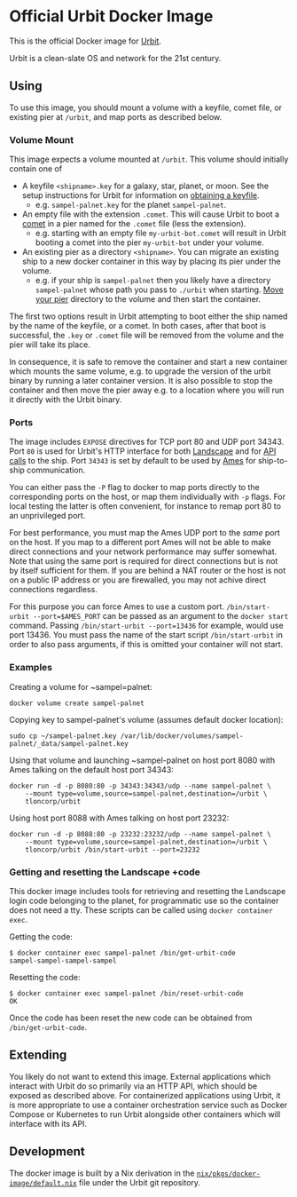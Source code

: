 # Official Urbit Docker Image

This is the official Docker image for [Urbit](https://urbit.org). 

Urbit is a clean-slate OS and network for the 21st century.

## Using

To use this image, you should mount a volume with a keyfile, comet file, or existing pier at `/urbit`, and map ports
as described below.

### Volume Mount
This image expects a volume mounted at `/urbit`. This volume should initially contain one of

- A keyfile `<shipname>.key` for a galaxy, star, planet, or moon. See the setup instructions for Urbit for information on [obtaining a keyfile](https://urbit.org/using/install/). 
  * e.g. `sampel-palnet.key` for the planet `sampel-palnet`.
- An empty file with the extension `.comet`. This will cause Urbit to boot a [comet](https://urbit.org/docs/glossary/comet/) in a pier named for the `.comet` file (less the extension).
  * e.g. starting with an empty file `my-urbit-bot.comet` will result in Urbit booting a comet into the pier
    `my-urbit-bot` under your volume.
- An existing pier as a directory `<shipname>`. You can migrate an existing ship to a new docker container in this way by placing its pier under the volume.
  * e.g. if your ship is `sampel-palnet` then you likely have a directory `sampel-palnet` whose path you pass to `./urbit` when starting. [Move your pier](https://urbit.org/using/operations/using-your-ship/#moving-your-pier) directory to the volume and then start the container.

The first two options result in Urbit attempting to boot either the ship named by the name of the keyfile, or a comet. In both cases, after that boot is successful, the `.key` or `.comet` file will be removed from the volume and the pier will take its place.

In consequence, it is safe to remove the container and start a new container which mounts the same volume, e.g. to upgrade the version of the urbit binary by running a later container version. It is also possible to stop the container and then move the pier away e.g. to a location where you will run it directly with the Urbit binary.

### Ports
The image includes `EXPOSE` directives for TCP port 80 and UDP port 34343. Port `80` is used for Urbit's HTTP interface for both [Landscape](https://urbit.org/docs/glossary/landscape/) and for [API calls](https://urbit.org/using/integrating-api/) to the ship. Port `34343` is set by default to be used by [Ames](https://urbit.org/docs/glossary/ames/) for ship-to-ship communication.

You can either pass the `-P` flag to docker to map ports directly to the corresponding ports on the host, or map them individually with `-p` flags. For local testing the latter is often convenient, for instance to remap port 80 to an unprivileged port. 

For best performance, you must map the Ames UDP port to the *same* port on the host. If you map to a different port Ames will not be able to make direct connections and your network performance may suffer somewhat. Note that using the same port is required for direct connections but is not by itself sufficient for them. If you are behind a NAT router or the host is not on a public IP address or you are firewalled, you may not achive direct connections regardless.

For this purpose you can force Ames to use a custom port. `/bin/start-urbit --port=$AMES_PORT` can be passed as an argument to the `docker start` command. Passing `/bin/start-urbit --port=13436` for example, would use port 13436. You must pass the name of the start script `/bin/start-urbit` in order to also pass arguments, if this is omitted your container will not start.

### Examples
Creating a volume for ~sampel=palnet:
```
docker volume create sampel-palnet
```

Copying key to sampel-palnet's volume (assumes default docker location):
```
sudo cp ~/sampel-palnet.key /var/lib/docker/volumes/sampel-palnet/_data/sampel-palnet.key
```

Using that volume and launching ~sampel-palnet on host port 8080 with Ames talking on the default host port 34343:
```
docker run -d -p 8080:80 -p 34343:34343/udp --name sampel-palnet \
    --mount type=volume,source=sampel-palnet,destination=/urbit \
    tloncorp/urbit
```

Using host port 8088 with Ames talking on host port 23232:
```
docker run -d -p 8088:80 -p 23232:23232/udp --name sampel-palnet \
    --mount type=volume,source=sampel-palnet,destination=/urbit \
    tloncorp/urbit /bin/start-urbit --port=23232
```

### Getting and resetting the Landscape +code
This docker image includes tools for retrieving and resetting the Landscape login code belonging to the planet, for programmatic use so the container does not need a tty. These scripts can be called using `docker container exec`.

Getting the code:
```
$ docker container exec sampel-palnet /bin/get-urbit-code
sampel-sampel-sampel-sampel
```

Resetting the code:
```
$ docker container exec sampel-palnet /bin/reset-urbit-code
OK
```

Once the code has been reset the new code can be obtained from `/bin/get-urbit-code`.

## Extending

You likely do not want to extend this image. External applications which interact with Urbit do so primarily via an HTTP API, which should be exposed as described above. For containerized applications using Urbit, it is more appropriate to use a container orchestration service such as Docker Compose or Kubernetes to run Urbit alongside other containers which will interface with its API.

## Development
The docker image is built by a Nix derivation in the [`nix/pkgs/docker-image/default.nix`](https://github.com/urbit/urbit/tree/master/nix/pkgs/docker-image/default.nix) file under the Urbit git repository.
